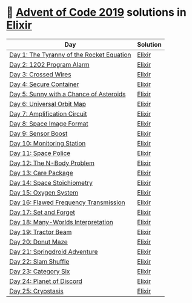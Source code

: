#  🎄 [Advent of Code 2019](https://adventofcode.com/2019/) solutions in [Elixir](https://elixir-lang.org/)

|Day|Solution|
|---|---|
|[Day 1: The Tyranny of the Rocket Equation](https://adventofcode.com/2019/day/1)|[Elixir](/01.exs)|
|[Day 2: 1202 Program Alarm](https://adventofcode.com/2019/day/2)|[Elixir](/02.exs)|
|[Day 3: Crossed Wires](https://adventofcode.com/2019/day/3)|[Elixir](/03.exs)|
|[Day 4: Secure Container](https://adventofcode.com/2019/day/4)|[Elixir](/04.exs)|
|[Day 5: Sunny with a Chance of Asteroids](https://adventofcode.com/2019/day/5)|[Elixir](/05.exs)|
|[Day 6: Universal Orbit Map](https://adventofcode.com/2019/day/6)|[Elixir](/06.exs)|
|[Day 7: Amplification Circuit](https://adventofcode.com/2019/day/7)|[Elixir](/07.exs)|
|[Day 8: Space Image Format](https://adventofcode.com/2019/day/8)|[Elixir](/08.exs)|
|[Day 9: Sensor Boost](https://adventofcode.com/2019/day/9)|[Elixir](/09.exs)|
|[Day 10: Monitoring Station](https://adventofcode.com/2019/day/10)|[Elixir](/10.exs)|
|[Day 11: Space Police](https://adventofcode.com/2019/day/11)|[Elixir](/11.exs)|
|[Day 12: The N-Body Problem](https://adventofcode.com/2019/day/12)|[Elixir](/12.exs)|
|[Day 13: Care Package](https://adventofcode.com/2019/day/13)|[Elixir](/13.exs)|
|[Day 14: Space Stoichiometry](https://adventofcode.com/2019/day/14)|[Elixir](/14.exs)|
|[Day 15: Oxygen System](https://adventofcode.com/2019/day/15)|[Elixir](/15.exs)|
|[Day 16: Flawed Frequency Transmission](https://adventofcode.com/2019/day/16)|[Elixir](/16.exs)|
|[Day 17: Set and Forget](https://adventofcode.com/2019/day/17)|[Elixir](/17.exs)|
|[Day 18: Many-Worlds Interpretation](https://adventofcode.com/2019/day/18)|[Elixir](/18.exs)|
|[Day 19: Tractor Beam](https://adventofcode.com/2019/day/19)|[Elixir](/19.exs)|
|[Day 20: Donut Maze](https://adventofcode.com/2019/day/20)|[Elixir](/20.exs)|
|[Day 21: Springdroid Adventure](https://adventofcode.com/2019/day/21)|[Elixir](/21.exs)|
|[Day 22: Slam Shuffle](https://adventofcode.com/2019/day/22)|[Elixir](/22.exs)|
|[Day 23: Category Six](https://adventofcode.com/2019/day/23)|[Elixir](/23.exs)|
|[Day 24: Planet of Discord](https://adventofcode.com/2019/day/24)|[Elixir](/24.exs)|
|[Day 25: Cryostasis](https://adventofcode.com/2019/day/25)|[Elixir](/25.exs)|

